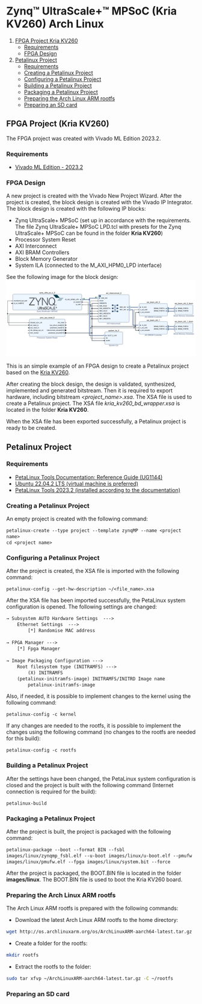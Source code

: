 # Zynq™ UltraScale+™ MPSoC (Kria KV260) Arch Linux

1. [FPGA Project Kria KV260](#fpga-project-kria-kv260)
    * [Requirements](#requirements)
    * [FPGA Design](#fpga-design)
2. [Petalinux Project](#petalinux-project)
    * [Requirements](#requirements-1)
    * [Creating a Petalinux Project](#creating-a-petalinux-project)
    * [Configuring a Petalinux Project](#configuring-a-petalinux-project)  
    * [Building a Petalinux Project](#building-a-petalinux-project)  
    * [Packaging a Petalinux Project](#packaging-a-petalinux-project)
    * [Preparing the Arch Linux ARM rootfs](#preparing-the-arch-linux-arm-rootfs)
    * [Preparing an SD card](#preparing-an-sd-card)


## FPGA Project (Kria KV260)

The FPGA project was created with Vivado ML Edition 2023.2.
### Requirements
* [Vivado ML Edition - 2023.2](https://www.xilinx.com/support/download/index.html/content/xilinx/en/downloadNav/vivado-design-tools.html)

### FPGA Design
A new project is created with the Vivado New Project Wizard. After the project is created, the block design is created with the Vivado IP Integrator. The block design is created with the following IP blocks:
* Zynq UltraScale+ MPSoC (set up in accordance with the requirements. The file Zynq UltraScale+ MPSoC LPD.tcl with presets for the Zynq UltraScale+ MPSoC can be found in the folder **Kria KV260**)
* Processor System Reset
* AXI Interconnect
* AXI BRAM Controllers
* Block Memory Generator
* System ILA (connected to the M_AXI_HPM0_LPD interface)

See the following image for the block design:
![Example FPGA Design to create Petalinux project](Images\fpga_design.jpg "FPGA Design Example")

This is an simple example of an FPGA design to create a Petalinux project based on the [Kria KV260](https://www.xilinx.com/products/som/kria/kv260-vision-starter-kit.html). 

After creating the block design, the design is validated, synthesized, implemented and generated bitstream. Then it is required to export hardware, including bitstream *<project_name>.xsa*. The XSA file is used to create a Petalinux project. The XSA file *kria_kv260_bd_wrapper.xsa* is located in the folder **Kria KV260**.

When the XSA file has been exported successfully, a Petalinux project is ready to be created.

## Petalinux Project

### Requirements

* [PetaLinux Tools Documentation: Reference Guide (UG1144)
](https://docs.xilinx.com/r/en-US/ug1144-petalinux-tools-reference-guide)
* [Ubuntu 22.04.2 LTS (virtual machine is preferred)](https://old-releases.ubuntu.com/releases/20.04.2/)
* [PetaLinux Tools 2023.2 (installed according to the documentation)](https://www.xilinx.com/support/download/index.html/content/xilinx/en/downloadNav/embedded-design-tools.html)

### Creating a Petalinux Project
An empty project is created with the following command:
```
petalinux-create --type project --template zynqMP --name <project name>
cd <project name>
```
### Configuring a Petalinux Project
After the project is created, the XSA file is imported with the following command:
```
petalinux-config --get-hw-description ~/<file_name>.xsa
```
After the XSA file has been imported successfully, the PetaLinux system configuration is opened. The following settings are changed:
```
→ Subsystem AUTO Hardware Settings  --->
	Ethernet Settings  --->
		[*] Randomise MAC address

→ FPGA Manager --->
	[*] Fpga Manager
	
→ Image Packaging Configuration --->
	Root filesystem type (INITRAMFS) --->
		(X) INITRAMFS
	(petalinux-initramfs-image) INITRAMFS/INITRD Image name
		petalinux-initramfs-image
```
Also, if needed, it is possible to implement changes to the kernel using the following command:
```
petalinux-config -c kernel
```
If any changes are needed to the rootfs, it is possible to implement the changes using the following command (no changes to the rootfs are needed for this build):
```
petalinux-config -c rootfs
```
### Building a Petalinux Project
After the settings have been changed, the PetaLinux system configuration is closed and the project is built with the following command (Internet connection is required for the build):
```
petalinux-build
```
### Packaging a Petalinux Project
After the project is built, the project is packaged with the following command:
```
petalinux-package --boot --format BIN --fsbl images/linux/zynqmp_fsbl.elf --u-boot images/linux/u-boot.elf --pmufw images/linux/pmufw.elf --fpga images/linux/system.bit --force
```
After the project is packaged, the BOOT.BIN file is located in the folder **images/linux**. The BOOT.BIN file is used to boot the Kria KV260 board.

### Preparing the Arch Linux ARM rootfs
The Arch Linux ARM rootfs is prepared with the following commands:
* Download the latest Arch Linux ARM rootfs to the home directory:
```bash
wget http://os.archlinuxarm.org/os/ArchLinuxARM-aarch64-latest.tar.gz
```
* Create a folder for the rootfs:
```bash
mkdir rootfs
```
* Extract the rootfs to the folder:
```bash
sudo tar xfvp ~/ArchLinuxARM-aarch64-latest.tar.gz -C ~/rootfs
```

### Preparing an SD card
